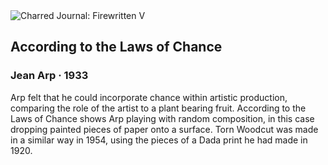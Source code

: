 <div class="artwork-of-the-day">
  <div class="container">
    <div class="img-wrapper">
      <img
        src="https://uploads1.wikiart.org/images/jean-arp/according-to-the-laws-of-chance-1933(1).jpg!Large.jpg"
        alt="Charred Journal: Firewritten V" />
    </div>
    <div class="artwork-detail">
      <div class="artwork-origin"> 
        <h2 class="artwork-name">According to the Laws of Chance</h2>
        <h3 class="artist">
          Jean Arp
                    ·  1933
        </h3>
      </div>
      <p class="description">
        <span class="artwork-description-text ng-binding" ng-bind-html="viewModel.ArtworkOfTheDay.Description | unsafe">Arp felt that he could incorporate chance within artistic production, comparing the role of the artist to a plant bearing fruit. According to the Laws of Chance shows Arp playing with random composition, in this case dropping painted pieces of paper onto a surface. Torn Woodcut was made in a similar way in 1954, using the pieces of a Dada print he had made in 1920.</span>
                        <div class="text-shadow-container ng-hide" ng-show="showShadow"></div>
      </p>
    </div>
  </div>

</div>
